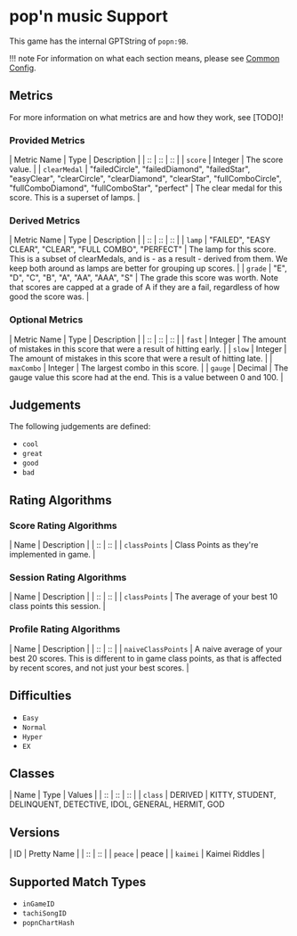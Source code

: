 # pop'n music Support

This game has the internal GPTString of `popn:9B`.

!!! note
	For information on what each section means, please see [Common Config](../common-config/index.md).

## Metrics

For more information on what metrics are and how they work, see [TODO]!

### Provided Metrics

| Metric Name | Type | Description |
| :: | :: | :: |
| `score` | Integer | The score value. |
| `clearMedal` | "failedCircle", "failedDiamond", "failedStar", "easyClear", "clearCircle", "clearDiamond", "clearStar", "fullComboCircle", "fullComboDiamond", "fullComboStar", "perfect" | The clear medal for this score. This is a superset of lamps. |

### Derived Metrics

| Metric Name | Type | Description |
| :: | :: | :: |
| `lamp` | "FAILED", "EASY CLEAR", "CLEAR", "FULL COMBO", "PERFECT" | The lamp for this score. This is a subset of clearMedals, and is - as a result - derived from them. We keep both around as lamps are better for grouping up scores. |
| `grade` | "E", "D", "C", "B", "A", "AA", "AAA", "S" | The grade this score was worth. Note that scores are capped at a grade of A if they are a fail, regardless of how good the score was. |

### Optional Metrics

| Metric Name | Type | Description |
| :: | :: | :: |
| `fast` | Integer | The amount of mistakes in this score that were a result of hitting early. |
| `slow` | Integer | The amount of mistakes in this score that were a result of hitting late. |
| `maxCombo` | Integer | The largest combo in this score. |
| `gauge` | Decimal | The gauge value this score had at the end. This is a value between 0 and 100. |

## Judgements

The following judgements are defined:

- `cool`
- `great`
- `good`
- `bad`

## Rating Algorithms

### Score Rating Algorithms

| Name | Description |
| :: | :: |
| `classPoints` | Class Points as they're implemented in game. |

### Session Rating Algorithms

| Name | Description |
| :: | :: |
| `classPoints` | The average of your best 10 class points this session. |

### Profile Rating Algorithms

| Name | Description |
| :: | :: |
| `naiveClassPoints` | A naive average of your best 20 scores. This is different to in game class points, as that is affected by recent scores, and not just your best scores. |

## Difficulties

- `Easy`
- `Normal`
- `Hyper`
- `EX`

## Classes

| Name | Type | Values |
| :: | :: | :: |
| `class` | DERIVED | KITTY, STUDENT, DELINQUENT, DETECTIVE, IDOL, GENERAL, HERMIT, GOD

## Versions

| ID | Pretty Name |
| :: | :: |
| `peace` | peace |
| `kaimei` | Kaimei Riddles |

## Supported Match Types

- `inGameID`
- `tachiSongID`
- `popnChartHash`

